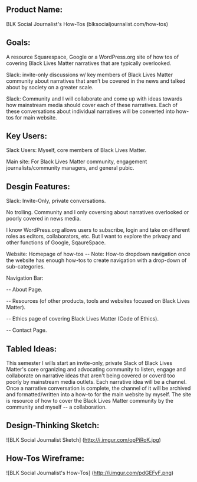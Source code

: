 ## Product Name: 

BLK Social Journalist's How-Tos (blksocialjournalist.com/how-tos)

## Goals:
A resource Squarespace, Google or a WordPress.org site of how tos of covering Black Lives Matter narratives that are typically overlooked.

Slack: invite-only discussions w/ key members of Black Lives Matter community about narratives that aren’t be covered in the news and talked about by society on a greater scale.

Slack: Community and I will collaborate and come up with ideas towards how mainstream media should cover each of these narratives.
Each of these conversations about individual narratives will be converted into how-tos for main website. 

## Key Users:
Slack Users: Myself, core members of Black Lives Matter.

Main site: For Black Lives Matter community, engagement journalists/community managers, and general pubic.

## Desgin Features: 
Slack: Invite-Only, private conversations.

No trolling. Community and I only coversing about narratives overlooked or poorly covered in news media.

I know WordPress.org allows users to subscribe, login and take on different roles as editors, collaborators, etc.
But I want to explore the privacy and other functions of Google, SqaureSpace. 

Website: 
Homepage of how-tos
-- Note: How-to dropdown navigation once the website has enough how-tos to create navigation with a drop-down of sub-categories.

Navigation Bar: 

-- About Page.

-- Resources (of other products, tools and websites focused on Black Lives Matter).

-- Ethics page of covering Black Lives Matter (Code of Ethics).

-- Contact Page.

## Tabled Ideas: 
This semester I wills start an invite-only, private Slack of Black Lives Matter's core organizing and advocating community to listen, engage and collaborate on narrative ideas that aren't being covered or coverd too poorly by mainstream media outlets. Each narrative idea will be a channel. Once a narrative conversation is complete, the channel of it will be archived and formatted/written into a how-to for the main website by myself. The site is resource of how to cover the Black Lives Matter community by the community and myself -- a collaboration. 

## Design-Thinking Sketch:

![BLK Social Journalist Sketch] (http://i.imgur.com/opPiRoK.jpg)

## How-Tos Wireframe:

![BLK Social Journalist's How-Tos] (http://i.imgur.com/pdGEFyF.png)

